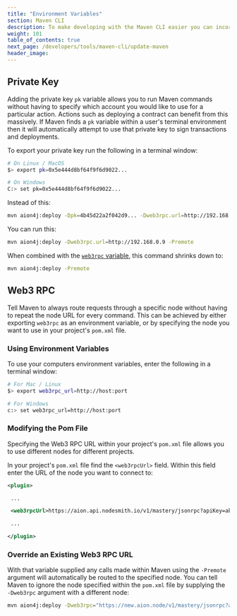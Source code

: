 ```yaml
---
title: "Environment Variables"
section: Maven CLI
description: To make developing with the Maven CLI easier you can incorporate environment variables into your workflow. The Aion plugin for Maven is configured to watch for certain variables. If it finds these variables then it skips repetitive steps in the smart contract workflow.
weight: 101
table_of_contents: true
next_page: /developers/tools/maven-cli/update-maven
header_image:
---
```


## Private Key

Adding the private key `pk` variable allows you to run Maven commands without having to specify which account you would like to use for a particular action. Actions such as deploying a contract can benefit from this massively. If Maven finds a `pk` variable within a user's terminal environment then it will automatically attempt to use that private key to sign transactions and deployments.

To export your private key run the following in a terminal window:

```bash
# On Linux / MacOS
$> export pk=0x5e444d8bf64f9f6d9022...

# On Windows
C:> set pk=0x5e444d8bf64f9f6d9022...
```

Instead of this:

```bash
mvn aion4j:deploy -Dpk=4b45d22a2f042d9... -Dweb3rpc.url=http://192.168.0.9 -Premote
```

You can run this:

```bash
mvn aion4j:deploy -Dweb3rpc.url=http://192.168.0.9 -Premote
```

When combined with the [`web3rpc` variable](#section-section-web3-rpc), this command shrinks down to:

```bash
mvn aion4j:deploy -Premote
```

## Web3 RPC

Tell Maven to always route requests through a specific node without having to repeat the node URL for every command. This can be achieved by either exporting `web3rpc` as an environment variable, or by specifying the node you want to use in your project's `pom.xml` file.

### Using Environment Variables

To use your computers environment variables, enter the following in a terminal window:

```bash
# For Mac / Linux
$> export web3rpc_url=http://host:port

# For Windows
c:> set web3rpc_url=http://host:port
```

### Modifying the Pom File

Specifying the Web3 RPC URL within your project's `pom.xml` file allows you to use different nodes for different projects.

In your project's `pom.xml` file find the `<web3rpcUrl>` field. Within this field enter the URL of the node you want to connect to:

```xml
<plugin>

 ...

 <web3rpcUrl>https://aion.api.nodesmith.io/v1/mastery/jsonrpc?apiKey=abcdef123456...</web3rpcUrl>

 ...

</plugin>
```

### Override an Existing Web3 RPC URL

With that variable supplied any calls made within Maven using the `-Premote` argument will automatically be routed to the specified node. You can tell Maven to ignore the node specified within the `pom.xml` file by supplying the `-Dweb3rpc` argument with a different node:

```bash
mvn aion4j:deploy -Dweb3rpc="https://new.aion.node/v1/mastery/jsonrpc?apiKey=123456abcdef..." -Premote
```

